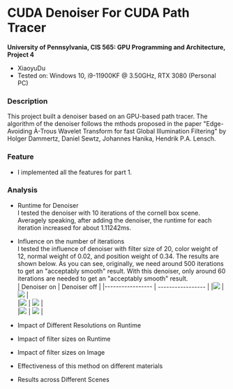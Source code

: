 CUDA Denoiser For CUDA Path Tracer
==================================

**University of Pennsylvania, CIS 565: GPU Programming and Architecture, Project 4**

* XiaoyuDu
* Tested on: Windows 10, i9-11900KF @ 3.50GHz, RTX 3080 (Personal PC)

  
### Description  
This project built a denoiser based on an GPU-based path tracer. The algorithm of the denoiser follows the mthods proposed in the paper "Edge-Avoiding À-Trous Wavelet Transform for fast Global Illumination Filtering" by Holger Dammertz, Daniel Sewtz, Johannes Hanika, Hendrik P.A. Lensch. 
  
  
### Feature  
* I implemented all the features for part 1.  


### Analysis  
* Runtime for Denoiser  
I tested the denoiser with 10 iterations of the cornell box scene. Averagely speaking, after adding the denoiser, the runtime for each iteration increased for about 1.11242ms.  
* Influence on the number of iterations  
I tested the influence of denoiser with filter size of 20, color weight of 12, normal weight of 0.02, and position weight of 0.34. The results are shown below. As you can see, originally, we need around 500 iterations to get an "acceptably smooth" result. With this denoiser, only around 60 iterations are needed to get an "acceptably smooth" result.  
|  Denoiser on | Denoiser off |
|----------------- | ----------------- | 
|![](images/cornell_ceiling/1_d.png) | ![](images/cornell_ceiling/29.png)  |  
|![](images/cornell_ceiling/6_d.png) | ![](images/cornell_ceiling/99.png)  |  
|![](images/cornell_ceiling/60_d.png) | ![](images/cornell_ceiling/500.png)  |
  
* Impact of Different Resolutions on Runtime  

* Impact of filter sizes on Runtime  



* Impact of filter sizes on Image  

* Effectiveness of this method on different materials  

* Results across Different Scenes  
